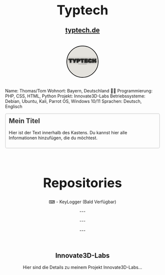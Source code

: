 <div align="center">
    <h1 style="font-size: 3em; font-weight: bold;">Typtech</h1>
    <a href="https://typtech.de">
        <p style="font-size: 1.5em; font-weight: bold;">typtech.de</p>
    </a>
</div>
<br>
<div align="center">
<img style="border: 2px solid black; border-radius: 50%; width: 100px; height: 100px;" src="img/typtech.png" alt="typtech.png">
</div>
<br>

Name: Thomas/Tom
Wohnort: Bayern, Deutschland 🥨🍺
Programmierung: PHP, CSS, HTML, Python
Projekt: Innovate3D-Labs 
Betriebssysteme: Debian, Ubuntu, Kali, Parrot OS, Windows 10/11
Sprachen: Deutsch, Englisch

<div style="border: 2px solid #ddd; border-radius: 5px; padding: 10px; margin: 10px 0;">
  <h2 style="margin-top: 0; color: #333;">Mein Titel</h2>
  <p>Hier ist der Text innerhalb des Kastens. Du kannst hier alle Informationen hinzufügen, die du möchtest.</p>
</div>


<img align="right" src="img/" alt="">


<br>

<div align="center">
    <h1 style="font-size: 3em; font-weight: bold;">Repositories</h1>
    <p>⌨ - KeyLogger (Bald Verfügbar)</p>
    <p>---</p>
    <p>---</p>
    <p>---</p>
</div>

<br>

<div align="center">
<h2 id="innovate3d-labs">Innovate3D-Labs</h2>
<p>Hier sind die Details zu meinem Projekt Innovate3D-Labs...</p>
</div>

<!--
**TypTech/TypTech** is a ✨ _special_ ✨ repository because its `README.md` (this file) appears on your GitHub profile.

Here are some ideas to get you started:

- 🔭 I’m currently working on ...
- 🌱 I’m currently learning ...
- 👯 I’m looking to collaborate on ...
- 🤔 I’m looking for help with ...
- 💬 Ask me about ...
- 📫 How to reach me: ...
- 😄 Pronouns: ...
- ⚡ Fun fact: ...
-->
